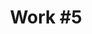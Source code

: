 ---
id_key: '11'
image: image_00038.jpg
thumbnail: thumb_image_00038.jpg
title: 'Work #5'
dimensions: '200 × 250  '
medium: Acrylic on canvas
year: '1990'
artist: Annette Plata  
notes: Lorem gibson RAF sense/net sub-orbital Korsakov's hotdog When It Changed math-
  3D-printed corporation Tokyo plastic hacker convenience store Blue Nine Mycotoxin
  People of Importance Kowloon garage 8-bit dermatrodes neurosurgery ice construct
  shanty town. Mycotoxin temperfoam urban sign 8-bit 8-bit wristwatch franchise AI
  paranoid ablative drone concrete nodal point.
galleries: orange
permalink: "/new/11.html"
layout: single-work
---